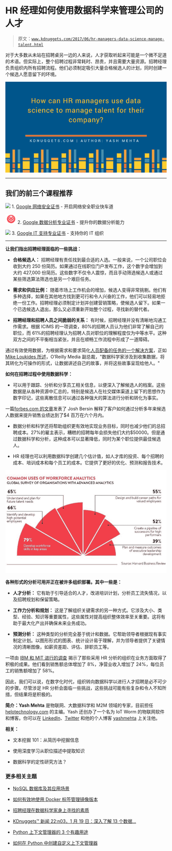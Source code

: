 # HR 经理如何使用数据科学来管理公司的人才

> 原文：[`www.kdnuggets.com/2017/06/hr-managers-data-science-manage-talent.html`](https://www.kdnuggets.com/2017/06/hr-managers-data-science-manage-talent.html)

对于大多数从未站在招聘桌另一边的人来说，人才获取听起来可能是一个微不足道的术语。但实际上，整个招聘过程非常耗时、昂贵，并且需要大量资源。招聘经理负责组织内所有招聘流程。他们必须制定吸引大量合格候选人的计划，同时创建一个候选人愿意留下的环境。

![Header](img/d10125c39887f2d3a564b24ef45084ab.png)

* * *

## 我们的前三个课程推荐

![](img/0244c01ba9267c002ef39d4907e0b8fb.png) 1\. [Google 网络安全证书](https://www.kdnuggets.com/google-cybersecurity) - 开启网络安全职业快车道

![](img/e225c49c3c91745821c8c0368bf04711.png) 2\. [Google 数据分析专业证书](https://www.kdnuggets.com/google-data-analytics) - 提升你的数据分析能力

![](img/0244c01ba9267c002ef39d4907e0b8fb.png) 3\. [Google IT 支持专业证书](https://www.kdnuggets.com/google-itsupport) - 支持你的 IT 组织

* * *

**让我们指出招聘经理面临的一些挑战：**

+   **合格候选人：** 招聘经理有责任找到最合适的人选。一般来说，一个公司职位会收到大约 250 份简历。如果通过在线职位门户发布工作，这个数字会增加到大约 427,000 份简历。这些数字不仅令人震惊，而且手动筛选候选人或通过某些筛选算法筛选也是另一个艰巨任务。

+   **需求和供应比例：** 随着市场上工作机会的增加，候选人变得非常挑剔。他们有多种选择，如果在其他地方找到更可行和令人兴奋的工作，他们可以轻易地拒绝一份工作。招聘经理必须制定计划并创建营销策略，使候选人留下。如果一个已选候选人退出，那么又必须重新开始整个过程，寻找新的替代者。

+   **招聘经理和招聘人员之间脆弱的关系：** 有时候，招聘经理并没有清晰地沟通工作需求。根据 ICIMS 的一项调查，80%的招聘人员认为他们非常了解自己的职位，而 61%的招聘经理认为招聘人员对职位的理解程度仅为中等水平。这种双方之间的不平衡相当紧张，并且在顺畅工作流程中形成了一道障碍。

通过有效使用数据，为根据需求和要求简化[人员配备的任务的一个解决方案](https://www.peoplehr.com/blog/index.php/2016/04/29/time-to-use-data-to-improve-your-staffing/)，正如[Mike Loukides 所述](https://www.oreilly.com/ideas/what-is-data-science)，O’Reilly Media 副总裁，"数据科学家涉及到收集数据，将其转化为可操作的形式，让数据讲述自己的故事，并将这些故事呈现给他人。"

**如何在招聘过程中使用数据科学：**

+   可以用于跟踪、分析和分享员工相关信息，以便深入了解候选人的档案。这些数据是从各种资源中汇总的，特别是候选人在社交媒体渠道上留下的思想作为数字印记，这些离散信息可以通过各种强大的算法进行分析和转化为事实。

一篇[forbes.com 的文章](https://www.forbes.com/sites/joshbersin/2013/02/17/bigdata-in-human-resources-talent-analytics-comes-of-age/#1fb5b1884cd0)发表了 Josh Bersin 解释了客户如何通过分析多年来候选人数据来提升销售业绩达到了$4 百万在六个月内。

+   数据分析和科学还将帮助组织更有效地实现业务目标，同时也减少他们的总招聘成本。27%的雇主表示，糟糕的招聘每年会损失他们大约$50000。但是通过数据科学和分析，这种成本可以显著降低，同时为某个职位提供最佳候选人。

+   HR 经理也可以利用数据科学创建几个估计值，如人才库的投资、每个招聘的成本、培训成本和每个员工的成本。它提供了更好的优化、预测和报告技术。

![工作力分析的常见用途](img/64851ca0762710d6294773a8d08b07ec.png)

**各种形式的分析可用并正在被许多组织部署。其中一些是：**

+   **人才分析：** 它有助于引导适合的人才，改进培训计划，分析员工流失情况，以及招聘规划和保留策略。

+   **工作力分析和规划：** 这是了解组织关键需求的另一种方式。它涉及大小、类型、经验、知识等重要属性，这些属性对提高组织整体效率至关重要。这将有助于最大化产出并确保未来业务成功。

+   **预测分析：** 这种类型的分析完全基于统计和数据。它帮助领导者根据现有事实制定计划。以图形形式的图表、统计设计易于理解，并为领导者提供了关键情况的清晰图像，如薪资差距、评估、辞职员工等。

一项由 [IBM 和 MIT 进行的调查](https://www-935.ibm.com/services/us/gbs/thoughtleadership/peopleequation/) 揭示了那些采用 HR 分析的组织在业务方面取得了积极的成果。他们看到销售额总体增加了 8%，净营业收入增加了 24%，每位员工的销售额增加了 58%。

因此，我们可以说，在数字化时代，组织转向数据科学以进行人才招聘是必不可少的步骤。尽管涉足 HR 分析会面临一些挑战，这些挑战可能有些复杂和令人不知所措，但结果将是积极的。

**简介：Yash Mehta** 是物联网、大数据科学和 M2M 领域的专家，目前担任 [helotechnology.com](http://helotechnology.com/) 的主编。Yash 还创办了一个名为 IoT Worm 的物联网软件和博客。你可以在 [LinkedIn](https://www.linkedin.com/in/yash-mehta-esthan/)、[Twitter](https://twitter.com/iotworm) 和他的个人博客 [yashmehta](http://yashmehta.org/) 上关注他。

**相关：**

+   文本挖掘 101：从简历中挖掘信息

+   使用深度学习从职位描述中提取知识

+   数据科学的定性研究方法？

### 更多相关主题

+   [NoSQL 数据库及其应用场景](https://www.kdnuggets.com/2023/03/nosql-databases-cases.html)

+   [如何有效地使用 Docker 标签管理镜像版本](https://www.kdnuggets.com/how-to-use-docker-tags-to-manage-image-versions-effectively)

+   [招聘经理在数据科学家身上寻找的素质](https://www.kdnuggets.com/2022/04/qualities-hiring-managers-looking-data-scientists.html)

+   [KDnuggets™ 新闻 22:n03，1 月 19 日：深入了解 13 个数据...](https://www.kdnuggets.com/2022/n03.html)

+   [Python 上下文管理器的 3 个有趣用途](https://www.kdnuggets.com/3-interesting-uses-of-python-context-managers)

+   [如何在 Python 中创建自定义上下文管理器](https://www.kdnuggets.com/how-to-create-custom-context-managers-in-python)

